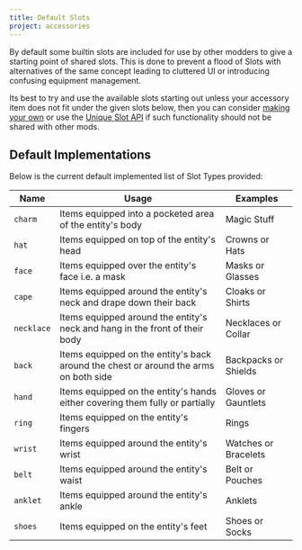 ```yaml
---
title: Default Slots
project: accessories
---
```


By default some builtin slots are included for use by other modders to give a starting point of shared slots. This is done to prevent a flood of Slots with alternatives of the same concept leading to cluttered UI or introducing confusing equipment management. 

Its best to try and use the available slots starting out unless your accessory item does not fit under the given slots below, then you can consider [making your own](./slot_types.md#data-pack-format) or use the [Unique Slot API](./slot_types.md#unique-slot-api) if such functionality should not be shared with other mods.

## Default Implementations

Below is the current default implemented list of Slot Types provided:

| Name | Usage | Examples |
|--|--|--|
| `charm` | Items equipped into a pocketed area of the entity's body | Magic Stuff |
| `hat` | Items equipped on top of the entity's head | Crowns or Hats |
| `face` | Items equipped over the entity's face i.e. a mask | Masks or Glasses |
| `cape` | Items equipped around the entity's neck and drape down their back | Cloaks or Shirts |
| `necklace` | Items equipped around the entity's neck and hang in the front of their body | Necklaces or Collar |
| `back` | Items equipped on the entity's back around the chest or around the arms on both side | Backpacks or Shields |
| `hand` | Items equipped on the entity's hands either covering them fully or partially | Gloves or Gauntlets |
| `ring` | Items equipped on the entity's fingers | Rings |
| `wrist` | Items equipped around the entity's wrist | Watches or Bracelets |
| `belt` | Items equipped around the entity's waist | Belt or Pouches |
| `anklet` | Items equipped around the entity's ankle | Anklets |
| `shoes` | Items equipped on the entity's feet | Shoes or Socks |